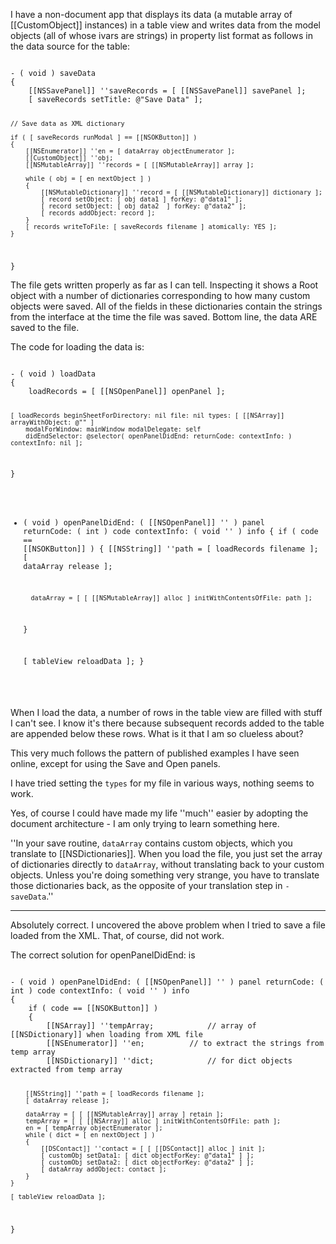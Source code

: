 I have a non-document app that displays its data (a mutable array of [[CustomObject]] instances) in a table view and
writes data from the model objects  (all of whose ivars are strings) in property list format as follows in the data source for the table:

<code>
- ( void ) saveData
{
	[[NSSavePanel]] ''saveRecords = [ [[NSSavePanel]] savePanel ];
	[ saveRecords setTitle: @"Save Data" ];
	
	// Save data as XML dictionary
	
	if ( [ saveRecords runModal ] == [[NSOKButton]] )
	{
		[[NSEnumerator]] ''en = [ dataArray objectEnumerator ];
		[[CustomObject]] ''obj;
		[[NSMutableArray]] ''records = [ [[NSMutableArray]] array ];
		
		while ( obj = [ en nextObject ] )
		{
			[[NSMutableDictionary]] ''record = [ [[NSMutableDictionary]] dictionary ];
			[ record setObject: [ obj data1 ] forKey: @"data1" ];
			[ record setObject: [ obj data2  ] forKey: @"data2" ];
			[ records addObject: record ];
		}
		[ records writeToFile: [ saveRecords filename ] atomically: YES ];
	}
}
</code>

The file gets written properly as far as I can tell. Inspecting it shows a Root object with  a number of dictionaries
corresponding to how many custom objects were saved. All of the fields in these dictionaries contain the strings
from the interface at the time the file was saved. Bottom line, the data ARE saved to the file.

The code for loading the data is:

<code>
- ( void ) loadData
{
	loadRecords = [ [[NSOpenPanel]] openPanel ];
	
	[ loadRecords beginSheetForDirectory: nil file: nil types: [ [[NSArray]] arrayWithObject: @"" ]
		modalForWindow: mainWindow modalDelegate: self
		didEndSelector: @selector( openPanelDidEnd: returnCode: contextInfo: ) contextInfo: nil ];
}

- ( void ) openPanelDidEnd: ( [[NSOpenPanel]] '' ) panel returnCode: ( int ) code contextInfo: ( void '' ) info 
{
	if ( code == [[NSOKButton]] )
	{
		[[NSString]] ''path = [ loadRecords filename ];
		[ dataArray release ];
		
		dataArray = [ [ [[NSMutableArray]] alloc ] initWithContentsOfFile: path ];
	}
		
	[ tableView reloadData ];
}
</code>

When I load the data, a number of rows in the table view are filled with stuff I can't see. I know it's there because
subsequent records added to the table are appended below these rows. What is it that I am so clueless about?

This very much follows the pattern of published examples I have seen online, except for using the Save and Open panels.

I have tried setting the <code>types</code> for my file in various ways, nothing seems to work.

Yes, of course I could have made my life ''much'' easier by adopting the document architecture - I am only trying to learn something here.

''In your save routine, <code>dataArray</code> contains custom objects, which you translate to [[NSDictionaries]]. When you load the file, you just set the array of dictionaries directly to <code>dataArray</code>, without translating back to your custom objects. Unless you're doing something very strange, you have to translate those dictionaries back, as the opposite of your translation step in <code>-saveData</code>.''

----

Absolutely correct. I uncovered the above problem when I tried to save a file loaded from the XML. That, of course, did not work.

The correct solution for openPanelDidEnd: is

<code>
- ( void ) openPanelDidEnd: ( [[NSOpenPanel]] '' ) panel returnCode: ( int ) code contextInfo: ( void '' ) info 
{
	if ( code == [[NSOKButton]] )
	{
		[[NSArray]] ''tempArray;			// array of [[NSDictionary]] when loading from XML file
		[[NSEnumerator]] ''en;			// to extract the strings from temp array
		[[NSDictionary]] ''dict;			// for dict objects extracted from temp array
		
		[[NSString]] ''path = [ loadRecords filename ];
		[ dataArray release ];
		
		dataArray = [ [ [[NSMutableArray]] array ] retain ];
		tempArray = [ [ [[NSArray]] alloc ] initWithContentsOfFile: path ];
		en = [ tempArray objectEnumerator ];
		while ( dict = [ en nextObject ] )
		{
			[[DSContact]] ''contact = [ [ [[DSContact]] alloc ] init ];
			[ customObj setData1: [ dict objectForKey: @"data1" ] ];
			[ customObj setData2: [ dict objectForKey: @"data2" ] ];
			[ dataArray addObject: contact ];
		}
	}
		
	[ tableView reloadData ];
}
</code>